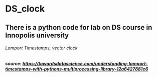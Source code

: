 # DS_clock

## There is a python code for lab on DS course in Innopolis university
###### Lamport Timestamps, vector clock
##### source: https://towardsdatascience.com/understanding-lamport-timestamps-with-pythons-multiprocessing-library-12a6427881c6
